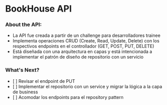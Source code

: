 # BookHouse API

<h3>About the API:</h3>
<ul>
  <li>La API fue creada a partir de un challenge para desarrolladores trainee</li>
  <li>Implementa operaciones CRUD (Create, Read, Update, Delete) con los respectivos endpoints en el controllador (GET, POST, PUT, DELETE)</li>
  <li>Está diseñada con una arquitectura en capas y está intencionada a implementar el patrón de diseño de repositorio con un servicio</li>
</ul>

<h3>What's Next?</h3>
<ul>
  <li>[ ] Revisar el endpoint de PUT</li>
  <li>[ ] Implementar el repositorio con un service y migrar la lógica a la capa de business</li>
  <li>[ ] Acomodar los endpoints para el repository pattern</li>
</ul>

